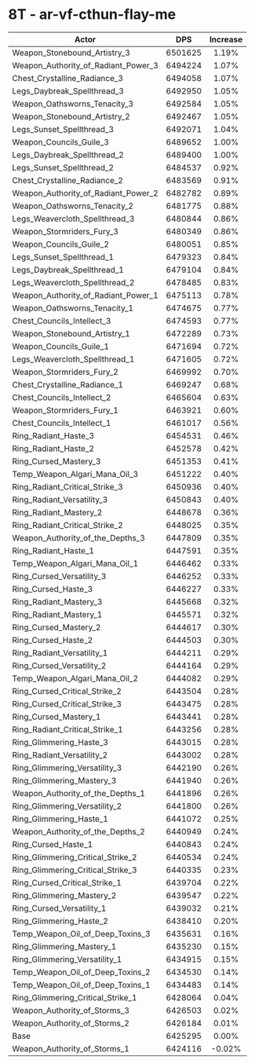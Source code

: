 # 8T - ar-vf-cthun-flay-me
| Actor | DPS | Increase |
|---|:---:|:---:|
|Weapon_Stonebound_Artistry_3|6501625|1.19%|
|Weapon_Authority_of_Radiant_Power_3|6494224|1.07%|
|Chest_Crystalline_Radiance_3|6494058|1.07%|
|Legs_Daybreak_Spellthread_3|6492950|1.05%|
|Weapon_Oathsworns_Tenacity_3|6492584|1.05%|
|Weapon_Stonebound_Artistry_2|6492467|1.05%|
|Legs_Sunset_Spellthread_3|6492071|1.04%|
|Weapon_Councils_Guile_3|6489652|1.00%|
|Legs_Daybreak_Spellthread_2|6489400|1.00%|
|Legs_Sunset_Spellthread_2|6484537|0.92%|
|Chest_Crystalline_Radiance_2|6483569|0.91%|
|Weapon_Authority_of_Radiant_Power_2|6482782|0.89%|
|Weapon_Oathsworns_Tenacity_2|6481775|0.88%|
|Legs_Weavercloth_Spellthread_3|6480844|0.86%|
|Weapon_Stormriders_Fury_3|6480349|0.86%|
|Weapon_Councils_Guile_2|6480051|0.85%|
|Legs_Sunset_Spellthread_1|6479323|0.84%|
|Legs_Daybreak_Spellthread_1|6479104|0.84%|
|Legs_Weavercloth_Spellthread_2|6478485|0.83%|
|Weapon_Authority_of_Radiant_Power_1|6475113|0.78%|
|Weapon_Oathsworns_Tenacity_1|6474675|0.77%|
|Chest_Councils_Intellect_3|6474593|0.77%|
|Weapon_Stonebound_Artistry_1|6472289|0.73%|
|Weapon_Councils_Guile_1|6471694|0.72%|
|Legs_Weavercloth_Spellthread_1|6471605|0.72%|
|Weapon_Stormriders_Fury_2|6469992|0.70%|
|Chest_Crystalline_Radiance_1|6469247|0.68%|
|Chest_Councils_Intellect_2|6465604|0.63%|
|Weapon_Stormriders_Fury_1|6463921|0.60%|
|Chest_Councils_Intellect_1|6461017|0.56%|
|Ring_Radiant_Haste_3|6454531|0.46%|
|Ring_Radiant_Haste_2|6452578|0.42%|
|Ring_Cursed_Mastery_3|6451353|0.41%|
|Temp_Weapon_Algari_Mana_Oil_3|6451222|0.40%|
|Ring_Radiant_Critical_Strike_3|6450936|0.40%|
|Ring_Radiant_Versatility_3|6450843|0.40%|
|Ring_Radiant_Mastery_2|6448678|0.36%|
|Ring_Radiant_Critical_Strike_2|6448025|0.35%|
|Weapon_Authority_of_the_Depths_3|6447809|0.35%|
|Ring_Radiant_Haste_1|6447591|0.35%|
|Temp_Weapon_Algari_Mana_Oil_1|6446462|0.33%|
|Ring_Cursed_Versatility_3|6446252|0.33%|
|Ring_Cursed_Haste_3|6446227|0.33%|
|Ring_Radiant_Mastery_3|6445668|0.32%|
|Ring_Radiant_Mastery_1|6445571|0.32%|
|Ring_Cursed_Mastery_2|6444617|0.30%|
|Ring_Cursed_Haste_2|6444503|0.30%|
|Ring_Radiant_Versatility_1|6444211|0.29%|
|Ring_Cursed_Versatility_2|6444164|0.29%|
|Temp_Weapon_Algari_Mana_Oil_2|6444082|0.29%|
|Ring_Cursed_Critical_Strike_2|6443504|0.28%|
|Ring_Cursed_Critical_Strike_3|6443475|0.28%|
|Ring_Cursed_Mastery_1|6443441|0.28%|
|Ring_Radiant_Critical_Strike_1|6443256|0.28%|
|Ring_Glimmering_Haste_3|6443015|0.28%|
|Ring_Radiant_Versatility_2|6443002|0.28%|
|Ring_Glimmering_Versatility_3|6442190|0.26%|
|Ring_Glimmering_Mastery_3|6441940|0.26%|
|Weapon_Authority_of_the_Depths_1|6441896|0.26%|
|Ring_Glimmering_Versatility_2|6441800|0.26%|
|Ring_Glimmering_Haste_1|6441072|0.25%|
|Weapon_Authority_of_the_Depths_2|6440949|0.24%|
|Ring_Cursed_Haste_1|6440843|0.24%|
|Ring_Glimmering_Critical_Strike_2|6440534|0.24%|
|Ring_Glimmering_Critical_Strike_3|6440335|0.23%|
|Ring_Cursed_Critical_Strike_1|6439704|0.22%|
|Ring_Glimmering_Mastery_2|6439547|0.22%|
|Ring_Cursed_Versatility_1|6439032|0.21%|
|Ring_Glimmering_Haste_2|6438410|0.20%|
|Temp_Weapon_Oil_of_Deep_Toxins_3|6435631|0.16%|
|Ring_Glimmering_Mastery_1|6435230|0.15%|
|Ring_Glimmering_Versatility_1|6434915|0.15%|
|Temp_Weapon_Oil_of_Deep_Toxins_2|6434530|0.14%|
|Temp_Weapon_Oil_of_Deep_Toxins_1|6434483|0.14%|
|Ring_Glimmering_Critical_Strike_1|6428064|0.04%|
|Weapon_Authority_of_Storms_3|6426503|0.02%|
|Weapon_Authority_of_Storms_2|6426184|0.01%|
|Base|6425295|0.00%|
|Weapon_Authority_of_Storms_1|6424116|-0.02%|

